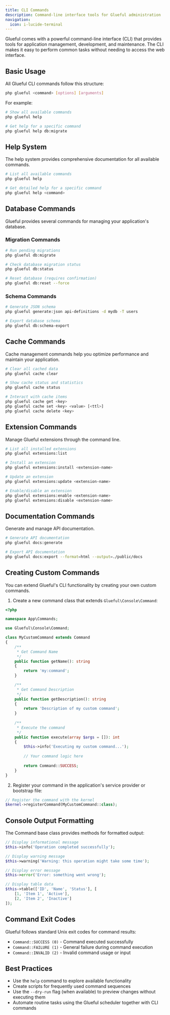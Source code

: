 ```yaml
---
title: CLI Commands
description: Command-line interface tools for Glueful administration
navigation:
  icon: i-lucide-terminal
---
```


Glueful comes with a powerful command-line interface (CLI) that provides tools for application management, development, and maintenance. The CLI makes it easy to perform common tasks without needing to access the web interface.

## Basic Usage

All Glueful CLI commands follow this structure:

```bash
php glueful <command> [options] [arguments]
```

For example:

```bash
# Show all available commands
php glueful help

# Get help for a specific command
php glueful help db:migrate
```

## Help System

The help system provides comprehensive documentation for all available commands.

```bash
# List all available commands
php glueful help

# Get detailed help for a specific command
php glueful help <command>
```

## Database Commands

Glueful provides several commands for managing your application's database.

### Migration Commands

```bash
# Run pending migrations
php glueful db:migrate

# Check database migration status
php glueful db:status

# Reset database (requires confirmation)
php glueful db:reset --force
```

### Schema Commands

```bash
# Generate JSON schema
php glueful generate:json api-definitions -d mydb -T users

# Export database schema
php glueful db:schema-export
```

## Cache Commands

Cache management commands help you optimize performance and maintain your application.

```bash
# Clear all cached data
php glueful cache clear

# Show cache status and statistics
php glueful cache status

# Interact with cache items
php glueful cache get <key>
php glueful cache set <key> <value> [<ttl>]
php glueful cache delete <key>
```

## Extension Commands

Manage Glueful extensions through the command line.

```bash
# List all installed extensions
php glueful extensions:list

# Install an extension
php glueful extensions:install <extension-name>

# Update an extension
php glueful extensions:update <extension-name>

# Enable/disable an extension
php glueful extensions:enable <extension-name>
php glueful extensions:disable <extension-name>
```

## Documentation Commands

Generate and manage API documentation.

```bash
# Generate API documentation
php glueful docs:generate

# Export API documentation
php glueful docs:export --format=html --output=./public/docs
```

## Creating Custom Commands

You can extend Glueful's CLI functionality by creating your own custom commands.

1. Create a new command class that extends `Glueful\Console\Command`:

```php
<?php

namespace App\Commands;

use Glueful\Console\Command;

class MyCustomCommand extends Command
{
    /**
     * Get Command Name
     */
    public function getName(): string
    {
        return 'my:command';
    }

    /**
     * Get Command Description
     */
    public function getDescription(): string
    {
        return 'Description of my custom command';
    }
    
    /**
     * Execute the command
     */
    public function execute(array $args = []): int
    {
        $this->info('Executing my custom command...');
        
        // Your command logic here
        
        return Command::SUCCESS;
    }
}
```

2. Register your command in the application's service provider or bootstrap file:

```php
// Register the command with the kernel
$kernel->registerCommand(MyCustomCommand::class);
```

## Console Output Formatting

The Command base class provides methods for formatted output:

```php
// Display informational message
$this->info('Operation completed successfully');

// Display warning message
$this->warning('Warning: this operation might take some time');

// Display error message
$this->error('Error: something went wrong');

// Display table data
$this->table(['ID', 'Name', 'Status'], [
    [1, 'Item 1', 'Active'],
    [2, 'Item 2', 'Inactive']
]);
```

## Command Exit Codes

Glueful follows standard Unix exit codes for command results:

- `Command::SUCCESS (0)` - Command executed successfully
- `Command::FAILURE (1)` - General failure during command execution
- `Command::INVALID (2)` - Invalid command usage or input

## Best Practices

- Use the `help` command to explore available functionality
- Create scripts for frequently used command sequences
- Use the `--dry-run` flag (when available) to preview changes without executing them
- Automate routine tasks using the Glueful scheduler together with CLI commands
